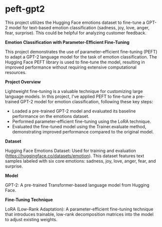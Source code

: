 # peft-gpt2
This project utilizes the Hugging Face emotions dataset to fine-tune a GPT-2 model for text-based emotion classification (sadness, joy, love, anger, fear, surprise). This could be helpful for analyzing customer feedback.

**Emotion Classification with Parameter-Efficient Fine-Tuning**

This project demonstrates the use of parameter-efficient fine-tuning (PEFT) to adapt a GPT-2 language model for the task of emotion classification. The  Hugging Face PEFT library is used to fine-tune the model, resulting in improved performance without requiring extensive computational resources.

**Project Overview**

Lightweight fine-tuning is a valuable technique for customizing large language models. In this project, I've applied PEFT to fine-tune a pre-trained GPT-2 model for emotion classification, following these key steps:

- Loaded a pre-trained GPT-2 model and evaluated its baseline performance on the emotions dataset.
- Performed parameter-efficient fine-tuning using the LoRA technique.
- Evaluated the fine-tuned model using the Trainer.evaluate method, demonstrating improved performance compared to the original model.

**Dataset**

Hugging Face Emotions Dataset: Used for training and evaluation (https://huggingface.co/datasets/emotion). This dataset features text samples labeled with six core emotions: sadness, joy, love, anger, fear, and surprise.

**Model**

GPT-2: A pre-trained Transformer-based language model from Hugging Face.

**Fine-Tuning Technique**

LoRA (Low-Rank Adaptation): A parameter-efficient fine-tuning technique that introduces trainable, low-rank decomposition matrices into the model to adjust existing weights.
